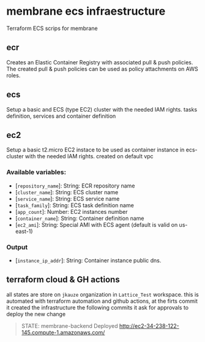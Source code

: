 # membrane ecs infraestructure 
Terraform ECS scrips for membrane

## ecr 
Creates an Elastic Container Registry with associated pull & push policies.
The created pull & push policies can be used as policy attachments on AWS roles.

## ecs 
Setup a basic  and ECS (type EC2) cluster with the needed IAM rights. tasks definition,
services and container definition

## ec2
Setup a basic t2.micro EC2 instace to be used as container instance in ecs-cluster with the needed IAM rights. created on default vpc

### Available variables:
 * [`repository_name`]: String: ECR repository name
 * [`cluster_name`]: String: ECS cluster name
 * [`service_name`]: String: ECS service name
 * [`task_family`]: String: ECS task definition name
 * [`app_count`]: Number: EC2 instances number 
 * [`container_name`]: String: Container definition name
 * [`ec2_ami`]: String: Special AMI with ECS agent (default is valid on us-east-1)
### Output
 * [`instance_ip_addr`]: String: Container instance public dns.

## terraform cloud & GH actions
all states are store on `jkauze` organization in `Lattice_Test` workspace. this is automated with terraform automation and github actions, at the firts commit it created the infrastructure
the following commits it ask for approvals to deploy the new change

> STATE: membrane-backend Deployed http://ec2-34-238-122-145.compute-1.amazonaws.com/